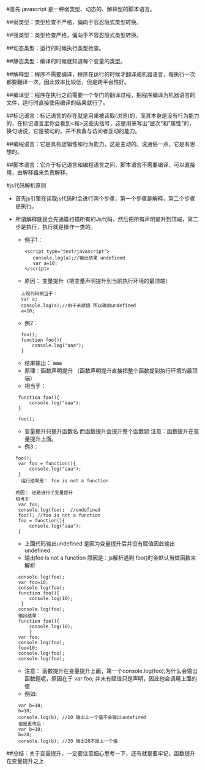 #首先 javascript 是一种弱类型、动态的、解释型的脚本语言。

##弱类型：类型检查不严格，偏向于容忍隐式类型转换。

##强类型：类型检查严格，偏向于不容忍隐式类型转换。

##动态类型：运行的时候执行类型检查。 

##静态类型：编译的时候就知道每个变量的类型。

##解释型：程序不需要编译，程序在运行的时候才翻译成机器语言，每执行一次都要翻译一次，因此效率比较低，但是跨平台性好。

##编译型：程序在执行之前需要一个专门的翻译过程，把程序编译为机器语言的文件，运行时直接使用编译的结果就行了。 

##标记语言：标记语言的存在就是用来被读取(浏览)的，而其本身是没有行为能力的，在标记语言里你会看到<和>这些尖括号，这是用来写出“层次”和”属性”的，换句话说，它是被动的。并不具备与访问者互动的能力。

##编程语言：它是具有逻辑性和行为能力，这是主动的。说通俗一点，它是有思想的。

##脚本语言：它介于标记语言和编程语言之间，脚本语言不需要编译，可以直接用，由解释器来负责解释。

#js代码解析原则

- 首先js引擎在读取js代码时会进行两个步骤，第一个步骤是解释，第二个步骤是执行。
- 所谓解释就是会先通篇扫描所有的Js代码，然后把所有声明提升到顶端，第二步是执行，执行就是操作一类的。
  

  - 例子1：
     ``` 
     <script type="text/javascript">
        console.log(a);//输出结果 undefined
        var a=10;
    </script>
    ```
  - 原因： 变量提升（把变量声明提升到当前执行环境的最顶端） 
  ```
    上段代码相当于：
    var a; 
    console.log(a);//由于未赋值 所以输出undefined 
    a=10;
  ```
  - 例2：
  ```
    foo();
    function foo(){
        console.log("aaa");
    }
  ``` 
   - 结果输出： aaa 
   - 原理：函数声明提升 （函数声明提升直接把整个函数提到执行环境的最顶端）
   - 相当于：
   ```
    function foo(){
        console.log("aaa");
    }

    foo();
   ```

   - 变量提升只提升函数名 而函数提升会提升整个函数题 注意：函数提升在变量提升上面。
   - 例3：
   ```
   foo();
    var foo = function(){
        console.log("aaa");
    }
     运行结果是： foo is not a function

   原因： 还是进行了变量提升 
   相当于
    var foo;
    console.log(foo);  //undefined
    foo(); //foo is not a function
    foo = function(){
        console.log("aaa");
    }
   ```
   - 上面代码输出undefined 是因为变量提升后并没有赋值因此输出undefined
   - 输出foo is not a function 原因是：js解析遇到 foo()时会默认当做函数来解析
   ```
    console.log(foo);
    var foo=10;
    console.log(foo);
    function foo(){
        console.log(10);
     }
    console.log(foo);
    输出结果： 
    function foo(){
        console.log(10);
        }
    var foo;
    console.log(foo);
    foo=10;
    console.log(foo);
    console.log(foo);
   ```
   - 注意： 函数提升在变量提升上面，第一个console.log(foo);为什么会输出函数题呢，原因在于 var foo; 并未有赋值只是声明，因此他会调用上面的值
   - 例如:
   ```
    var b=10;
    b=10;
    console.log(b); //10 输出上一个值不会输出undefined
    但是更改后：
    var b=10;
    b=20;
    console.log(b); //20 输出20不是上一个值
   ```

##总结：关于变量提升，一定要注意细心思考一下，还有就是要牢记，函数提升在变量提升之上
